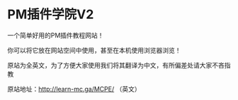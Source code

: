 # PM插件学院V2

一个简单好用的PM插件教程网站！

你可以将它放在网站空间中使用，甚至在本机使用浏览器浏览！

原站为全英文，为了方便大家使用我们将其翻译为中文，有所偏差处请大家不吝指教

原站地址：http://learn-mc.ga/MCPE/ （英文）
